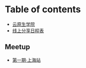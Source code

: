 # Table of contents

* [云原生学院](README.md)
* [线上分享日程表](webinar.md)

## Meetup

* [第一期·上海站](meetup/01-shanghai.md)

